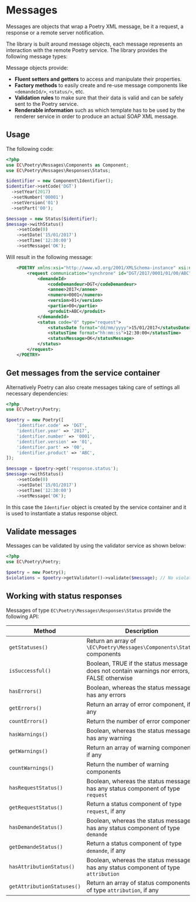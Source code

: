 # Messages

Messages are objects that wrap a Poetry XML message, be it a request, a response or a remote server notification.

The library is built around message objects, each message represents an interaction with the remote Poetry service.
The library provides the following message types:

Message objects provide:

- **Fluent setters and getters** to access and manipulate their properties.
- **Factory methods** to easily create and re-use message components like `<demandeId/>`, `<status/>`, etc.
- **Validation rules** to make sure that their data is valid and can be safely sent to the Poetry service.
- **Renderable information** such as which template has to be used by the renderer service in order to produce an actual
  SOAP XML message.

## Usage

The following code:

```php
<?php
use EC\Poetry\Messages\Components as Component;
use EC\Poetry\Messages\Responses\Status;

$identifier = new Component\Identifier();
$identifier->setCode('DGT')
  ->setYear(2017)
  ->setNumber('00001')
  ->setVersion('01')
  ->setPart('00');

$message = new Status($identifier);
$message->withStatus()
    ->setCode(0)
    ->setDate('15/01/2017')
    ->setTime('12:30:00')
    ->setMessage('OK');
```

Will result in the following message:

```xml
    <POETRY xmlns:xsi="http://www.w3.org/2001/XMLSchema-instance" xsi:noNamespaceSchemaLocation="">
        <request communication="synchrone" id="DGT/2017/0001/01/00/ABC" type="status">
            <demandeId>
                <codeDemandeur>DGT</codeDemandeur>
                <annee>2017</annee>
                <numero>0001</numero>
                <version>01</version>
                <partie>00</partie>
                <produit>ABC</produit>
            </demandeId>
            <status code="0" type="request">
                <statusDate format="dd/mm/yyyy">15/01/2017</statusDate>
                <statusTime format="hh:mm:ss">12:30:00</statusTime>
                <statusMessage>OK</statusMessage>
            </status>
        </request>
    </POETRY>
```

## Get messages from the service container

Alternatively Poetry can also create messages taking care of settings all necessary dependencies:

```php
<?php
use EC\Poetry\Poetry;

$poetry = new Poetry([
    'identifier.code' => 'DGT',
    'identifier.year' => '2017',
    'identifier.number' => '0001',
    'identifier.version' => '01',
    'identifier.part' => '00',    
    'identifier.product' => 'ABC',  
]);

$message = $poetry->get('response.status');
$message->withStatus()
    ->setCode(0)
    ->setDate('15/01/2017')
    ->setTime('12:30:00')
    ->setMessage('OK');
```

In this case the `Identifier` object is created by the service container and it is used to instantiate a status 
response object.

## Validate messages

Messages can be validated by using the validator service as shown below:

```php
<?php
use EC\Poetry\Poetry;

$poetry = new Poetry();
$violations = $poetry->getValidator()->validate($message); // No violations.
```

## Working with status responses

Messages of type `EC\Poetry\Messages\Responses\Status` provide the following API:

| Method                        | Description |
|-------------------------------|-------------|
| `getStatuses()`               | Return an array of `\EC\Poetry\Messages\Components\Status` components |
| `isSuccessful()`              | Boolean, TRUE if the status message does not contain warnings nor errors, FALSE otherwise |
| `hasErrors()`                 | Boolean, whereas the status message has any errors |
| `getErrors()`                 | Return an array of error component, if any |
| `countErrors()`               | Return the number of error components |
| `hasWarnings()`               | Boolean, whereas the status message has any warning |
| `getWarnings()`               | Return an array of warning component, if any |
| `countWarnings()`             | Return the number of warning components | 
| `hasRequestStatus()`          | Boolean, whereas the status message has any status component of type `request` |
| `getRequestStatus()`          | Return a status component of type `request`, if any |
| `hasDemandeStatus()`          | Boolean, whereas the status message has any status component of type `demande` |
| `getDemandeStatus()`          | Return a status component of type `demande`, if any |
| `hasAttributionStatus()`      | Boolean, whereas the status message has any status component of type `attribution` |
| `getAttributionStatuses()`    | Return an array of status components of type `attribution`, if any |
